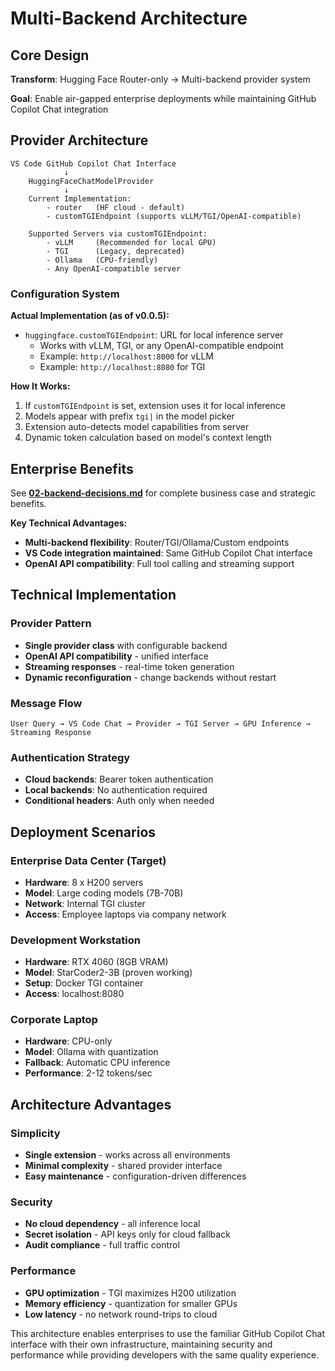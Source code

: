 # Multi-Backend Architecture

## Core Design

**Transform**: Hugging Face Router-only → Multi-backend provider system

**Goal**: Enable air-gapped enterprise deployments while maintaining GitHub Copilot Chat integration

## Provider Architecture

```
VS Code GitHub Copilot Chat Interface
            ↓
    HuggingFaceChatModelProvider
            ↓
    Current Implementation:
        - router   (HF cloud - default)
        - customTGIEndpoint (supports vLLM/TGI/OpenAI-compatible)

    Supported Servers via customTGIEndpoint:
        - vLLM     (Recommended for local GPU)
        - TGI      (Legacy, deprecated)
        - Ollama   (CPU-friendly)
        - Any OpenAI-compatible server
```

### Configuration System

**Actual Implementation (as of v0.0.5):**
- `huggingface.customTGIEndpoint`: URL for local inference server
  - Works with vLLM, TGI, or any OpenAI-compatible endpoint
  - Example: `http://localhost:8000` for vLLM
  - Example: `http://localhost:8080` for TGI

**How It Works:**
1. If `customTGIEndpoint` is set, extension uses it for local inference
2. Models appear with prefix `tgi|` in the model picker
3. Extension auto-detects model capabilities from server
4. Dynamic token calculation based on model's context length

## Enterprise Benefits

See **[02-backend-decisions.md](./02-backend-decisions.md)** for complete business case and strategic benefits.

**Key Technical Advantages:**
- **Multi-backend flexibility**: Router/TGI/Ollama/Custom endpoints
- **VS Code integration maintained**: Same GitHub Copilot Chat interface
- **OpenAI API compatibility**: Full tool calling and streaming support

## Technical Implementation

### Provider Pattern
- **Single provider class** with configurable backend
- **OpenAI API compatibility** - unified interface
- **Streaming responses** - real-time token generation
- **Dynamic reconfiguration** - change backends without restart

### Message Flow
```
User Query → VS Code Chat → Provider → TGI Server → GPU Inference → Streaming Response
```

### Authentication Strategy
- **Cloud backends**: Bearer token authentication
- **Local backends**: No authentication required
- **Conditional headers**: Auth only when needed

## Deployment Scenarios

### Enterprise Data Center (Target)
- **Hardware**: 8 x H200 servers
- **Model**: Large coding models (7B-70B)
- **Network**: Internal TGI cluster
- **Access**: Employee laptops via company network

### Development Workstation
- **Hardware**: RTX 4060 (8GB VRAM)
- **Model**: StarCoder2-3B (proven working)
- **Setup**: Docker TGI container
- **Access**: localhost:8080

### Corporate Laptop
- **Hardware**: CPU-only
- **Model**: Ollama with quantization
- **Fallback**: Automatic CPU inference
- **Performance**: 2-12 tokens/sec

## Architecture Advantages

### Simplicity
- **Single extension** - works across all environments
- **Minimal complexity** - shared provider interface
- **Easy maintenance** - configuration-driven differences

### Security
- **No cloud dependency** - all inference local
- **Secret isolation** - API keys only for cloud fallback
- **Audit compliance** - full traffic control

### Performance
- **GPU optimization** - TGI maximizes H200 utilization
- **Memory efficiency** - quantization for smaller GPUs
- **Low latency** - no network round-trips to cloud

This architecture enables enterprises to use the familiar GitHub Copilot Chat interface with their own infrastructure, maintaining security and performance while providing developers with the same quality experience.